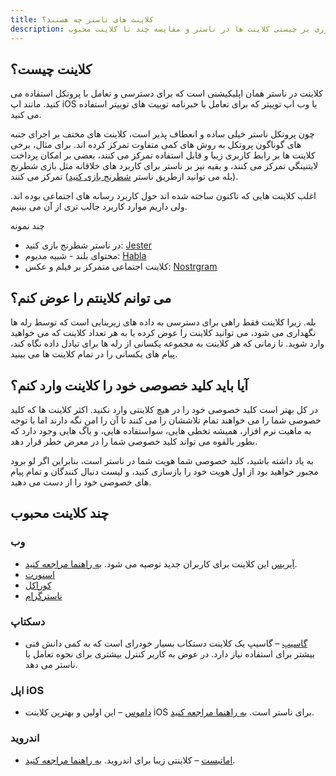 ```yaml
---
title: کلاینت های ناستر چه هستند؟
description: مروری بر چیستی کلاینت ها در ناستر و مقایسه چند تا کلاینت محبوب.
---
```


## کلاینت چیست؟

کلاینت در ناستر همان اپلیکیشنی است که برای دسترسی و تعامل با پروتکل استفاده می کنید. مانند اپ iOS یا وب اپ توییتر که برای تعامل با خبرنامه توییت های توییتر استفاده می کنید.

چون پروتکل ناستر خیلی ساده و انعطاف پذیر است، کلاینت های مختف بر اجرای جنبه های گوناگون پروتکل به روش های کمی متفاوت تمرکز کرده اند. برای مثال، برخی کلاینت ها بر رابط کاربری زیبا و قابل استفاده تمرکز می کنند، بعضی بر امکان پرداخت لایتنینگی تمرکز می کنند، و بقیه نیز بر ناستر برای کاربرد های خلاقانه مثل بازی شطرنج (بله می توانید ازطریق ناستر [شطرنج بازی کنید](https://jesterui.github.io/))  تمرکز می کنند.

اغلب کلاینت هایی که تاکنون ساخته شده اند حول کاربرد رسانه های اجتماعی بوده اند. ولی داریم موارد کاربرد جالب تری از آن می بینیم. 

چند نمونه

-   در ناستر شطرنج بازی کنید: [Jester](https://jesterui.github.io/)
-   محتوای بلند - شبیه مدیوم: [Habla](https://habla.news/)
-   کلاینت اجتماعی متمرکز بر فیلم و عکس: [Nostrgram](https://nostrgram.co/)

## می توانم کلاینتم را عوض کنم؟

بله. زیرا کلاینت فقط راهی برای دسترسی به داده های زیربنایی است که توسط رله ها نگهداری می شود، می توانید کلاینت را عوض کرده یا به هر تعداد کلاینت که می خواهید وارد شوید. تا زمانی که هر کلاینت به مجموعه یکسانی از رله ها برای تبادل داده نگاه کند، پیام های یکسانی را در تمام کلاینت ها می بینید.

## آیا باید کلید خصوصی خود را کلاینت وارد کنم؟

در کل بهتر است کلید خصوصی خود را در هیچ کلاینتی وارد نکنید. اکثر کلاینت ها که کلید خصوصی شما را می خواهند تمام تلاششان را می کنند تا آن را امن نگه دارند اما با توجه به ماهیت نرم افزار، همیشه تخطی هایی، سواستفاده هایی، و باگ هایی وجود دارد که بطور بالقوه می تواند کلید خصوصی شما را در معرض خطر قرار دهد.

به یاد داشته باشید، کلید خصوصی شما هویت شما در ناستر است، بنابراین اگر لو برود مجبور خواهید بود از اول هویت خود را بازسازی کنید، و لیست دنبال کنندگان و تمام پیام های خصوصی خود را از دست می دهید.

## چند کلاینت محبوب

### وب

-   [آیریس](https://iris.to) این کلاینت برای کاربران جدید توصیه می شود. [به راهنما مراجعه کنید](/fa/guides/iris).
-   [اسنورت](https://snort.social/)
-   [کوراکل](https://coracle.social/)
-   [ناسترگرام](https://nostrgram.co/)

### دسکتاپ

-   [گاسیپ](https://www.github.com/mikedilger/gossip) – گاسیپ یک کلاینت دستکاب بسیار خودرای است که به کمی دانش فنی بیشتر برای استفاده نیاز دارد. در عوض به کاربر کنترل بیشتری برای نحوه تعامل با ناستر می دهد.

### اپل iOS

-   [داموس](https://apps.apple.com/app/damus/id1628663131) – این اولین و بهترین کلاینت iOS برای ناستر است. [به راهنما مراجعه کنید](/fa/guides/damus).

### اندروید

-   [اماتیست](https://play.google.com/store/apps/details?id=com.vitorpamplona.amethyst) – کلاینتی زیبا برای اندروید. [به راهنما مراجعه کنید](/fa/guides/amethyst).
